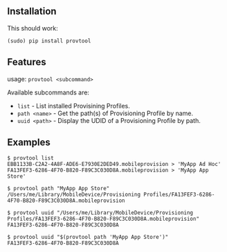 Installation
------------

This should work:

    (sudo) pip install provtool

Features
--------

usage: `provtool <subcommand>`

Available subcommands are:

 * `list`            - List installed Provisining Profiles.
 * `path <name>`     - Get the path(s) of Provisioning Profile by name.
 * `uuid <path>`     - Display the UDID of a Provisioning Profile by path.


Examples
--------

	$ provtool list
	EBB1133B-C2A2-4A8F-ADE6-E7930E2DED49.mobileprovision > 'MyApp Ad Hoc'
	FA13FEF3-6286-4F70-B820-F89C3C030D8A.mobileprovision > 'MyApp App Store'

	$ provtool path "MyApp App Store"
	/Users/me/Library/MobileDevice/Provisioning Profiles/FA13FEF3-6286-4F70-B820-F89C3C030D8A.mobileprovision

	$ provtool uuid "/Users/me/Library/MobileDevice/Provisioning Profiles/FA13FEF3-6286-4F70-B820-F89C3C030D8A.mobileprovision"
	FA13FEF3-6286-4F70-B820-F89C3C030D8A

	$ provtool uuid "$(provtool path 'MyApp App Store')" 
	FA13FEF3-6286-4F70-B820-F89C3C030D8A
